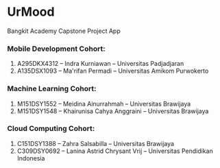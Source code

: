# UrMood
Bangkit Academy Capstone Project App

### Mobile Development Cohort:
1. A295DKX4312 – Indra Kurniawan – Universitas Padjadjaran
2. A135DSX1093 – Ma'rifan Permadi – Universitas Amikom Purwokerto

### Machine Learning Cohort:
1. M151DSY1552 – Meidina Ainurrahmah – Universitas Brawijaya
2. M151DSY1548 – Khairunisa Cahya Anggraini – Universitas Brawijaya

### Cloud Computing Cohort:
1. C151DSY1388 – Zahra Salsabilla – Universitas Brawijaya
2. C309DSY0692 – Lanina Astrid Chrysant Vrij – Universitas Pendidikan Indonesia

